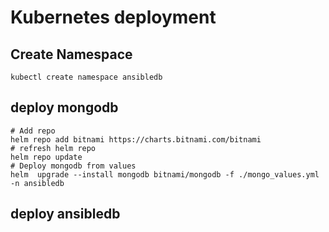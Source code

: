 Kubernetes deployment
=========================================
Create Namespace
-----
```
kubectl create namespace ansibledb 
```

deploy mongodb
--------
```
# Add repo
helm repo add bitnami https://charts.bitnami.com/bitnami
# refresh helm repo 
helm repo update
# Deploy mongodb from values
helm  upgrade --install mongodb bitnami/mongodb -f ./mongo_values.yml -n ansibledb
```

deploy ansibledb
--------
